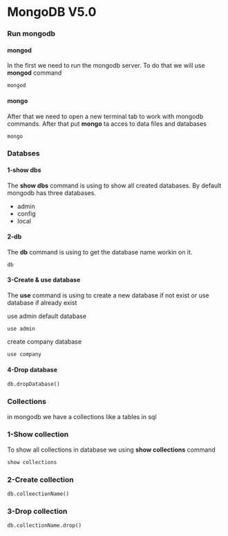 # MongoDB V5.0

### Run mongodb

#### mongod

In the first we need to run the mongodb server.
To do that we will use <strong>mongod</strong> command

````
mongod
````

#### mongo

After that we need to open a new terminal tab to work with mongodb commands.
After that put <strong>mongo</strong> ta acces to data files and databases

````
mongo
````

### Databses

#### 1-show dbs

The <strong>show dbs</strong> command is using to show all created databases.
By default mongodb has three databases.
   - admin
   - config
   - local

#### 2-db

The <strong>db</strong> command is using to get the database name workin on it.

````
db
````

#### 3-Create & use database

The <strong> use</strong> command is using to create a new database if not exist or use database if already exist

use admin default database

````
use admin 
````
create company database

````
use company
````
#### 4-Drop database
````
db.dropDatabase()
````

### Collections

in mongodb we have a collections like a tables in sql

### 1-Show collection

To show all collections in database we using <strong>show collections</strong> command
````
show collections
````

### 2-Create collection
````
db.colleectionName()
````
### 3-Drop collection
````
db.collectionName.drop()
